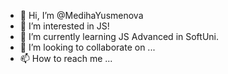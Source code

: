- 👋 Hi, I’m @MedihaYusmenova
- 👀 I’m interested in JS!
- 🌱 I’m currently learning JS Advanced in SoftUni.
- 💞️ I’m looking to collaborate on ...
- 📫 How to reach me ...

<!---
MedihaYusmenova/MedihaYusmenova is a ✨ special ✨ repository because its `README.md` (this file) appears on your GitHub profile.
You can click the Preview link to take a look at your changes.
--->
